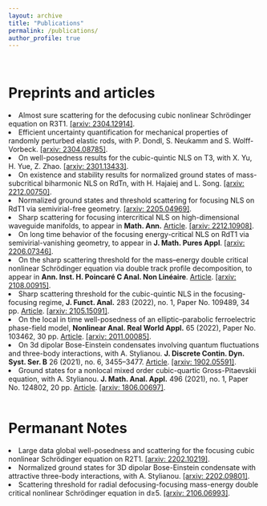 ```yaml
---
layout: archive
title: "Publications"
permalink: /publications/
author_profile: true
---
```

<br>

Preprints and articles
===================

<li>Almost sure scattering for the defocusing cubic nonlinear Schrödinger equation on R3T1. <a href="https://arxiv.org/abs/2304.12914">[arxiv: 2304.12914]</a>.</li>

<li>Efficient uncertainty quantification for mechanical properties of randomly perturbed elastic rods, with P. Dondl, S. Neukamm and S. Wolff-Vorbeck. <a href="https://arxiv.org/abs/2304.08785">[arxiv: 2304.08785]</a>. </li> 

<li>On well-posedness results for the cubic-quintic NLS on T3, with X. Yu, H. Yue, Z. Zhao. <a href="https://arxiv.org/abs/2301.13433">[arxiv: 2301.13433]</a>. </li>

<li>On existence and stability results for normalized ground states of mass-subcritical biharmonic NLS on RdTn, with H. Hajaiej and L. Song. <a href="https://arxiv.org/abs/2212.00750">[arxiv: 2212.00750]</a>. </li>

<li>Normalized ground states and threshold scattering for focusing NLS on RdT1 via semivirial-free geometry. <a href="https://arxiv.org/abs/2205.04969">[arxiv: 2205.04969]</a>. </li>

<li>Sharp scattering for focusing intercritical NLS on high-dimensional waveguide manifolds, to appear in <b>Math. Ann.</b> <a href="https://link.springer.com/article/10.1007/s00208-023-02636-4">Article</a>. <a href="https://arxiv.org/abs/2212.10908">[arxiv: 2212.10908]</a>. </li>

<li>On long time behavior of the focusing energy-critical NLS on RdT1 via semivirial-vanishing geometry, to appear in <b>J. Math. Pures Appl</b>.  <a href="https://arxiv.org/abs/2206.07346">[arxiv: 2206.07346]</a>. </li>

<li>On the sharp scattering threshold for the mass–energy double critical nonlinear Schrödinger equation via double track profile decomposition, to appear in <b>Ann. Inst. H. Poincaré C Anal. Non Linéaire</b>. <a href="https://ems.press/journals/aihpc/articles/9019654">Article</a>. <a href="https://arxiv.org/abs/2108.00915">[arxiv: 2108.00915]</a>. </li>

<li>Sharp scattering threshold for the cubic-quintic NLS in the focusing-focusing regime, <b>J. Funct. Anal.</b> 283 (2022), no. 1, Paper No. 109489, 34 pp. <a href="https://www.sciencedirect.com/science/article/abs/pii/S0022123622001094?via%3Dihub">Article</a>. <a href="https://arxiv.org/abs/2105.15091">[arxiv: 2105.15091]</a>. </li>

<li>On the local in time well-posedness of an elliptic–parabolic ferroelectric phase-field model, <b>Nonlinear Anal. Real World Appl.</b> 65 (2022), Paper No. 103462, 30 pp. <a href="https://www.sciencedirect.com/science/article/abs/pii/S1468121821001711">Article</a>. <a href="https://arxiv.org/abs/2011.00085">[arxiv: 2011.00085]</a>. </li>

<li>On 3d dipolar Bose-Einstein condensates involving quantum fluctuations and three-body interactions, with A. Stylianou. <b>J. Discrete Contin. Dyn. Syst. Ser. B</b> 26 (2021), no. 6, 3455–3477. <a href="https://www.aimsciences.org/article/doi/10.3934/dcdsb.2020239">Article</a>. <a href="https://arxiv.org/abs/1902.05591">[arxiv: 1902.05591]</a>. </li>

<li>Ground states for a nonlocal mixed order cubic-quartic Gross-Pitaevskii equation, with A. Stylianou. <b>J. Math. Anal. Appl.</b> 496 (2021), no. 1, Paper No. 124802, 20 pp. <a href="https://www.sciencedirect.com/science/article/abs/pii/S0022247X20309653">Article</a>. <a href="https://arxiv.org/abs/1806.00697">[arxiv: 1806.00697]</a>. </li>


<br>

Permanant Notes
==================


<li> Large data global well-posedness and scattering for the focusing cubic nonlinear Schrödinger equation on R2T1. <a href="https://arxiv.org/abs/2202.10219">[arxiv: 2202.10219]</a>. </li>

<li> Normalized ground states for 3D dipolar Bose-Einstein condensate with attractive three-body interactions, with A. Stylianou. <a href="https://arxiv.org/abs/2202.09801">[arxiv: 2202.09801]</a>. </li>

<li> Scattering threshold for radial defocusing-focusing mass-energy double critical nonlinear Schrödinger equation in d≥5. <a href="https://arxiv.org/abs/2106.06993">[arxiv: 2106.06993]</a>. </li>

